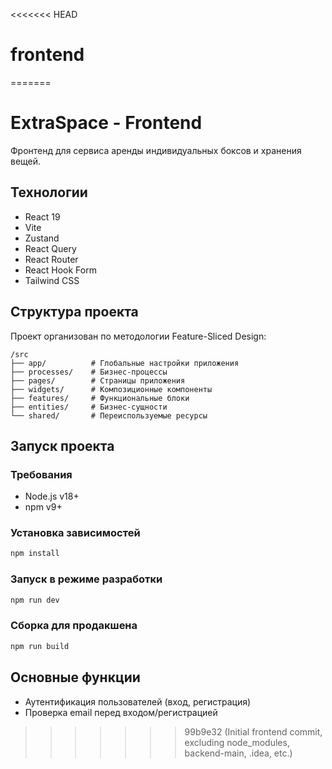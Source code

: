 <<<<<<< HEAD
# frontend
=======
# ExtraSpace - Frontend

Фронтенд для сервиса аренды индивидуальных боксов и хранения вещей.

## Технологии

- React 19
- Vite
- Zustand
- React Query
- React Router
- React Hook Form
- Tailwind CSS

## Структура проекта

Проект организован по методологии Feature-Sliced Design:

```
/src
├── app/          # Глобальные настройки приложения
├── processes/    # Бизнес-процессы
├── pages/        # Страницы приложения
├── widgets/      # Композиционные компоненты
├── features/     # Функциональные блоки
├── entities/     # Бизнес-сущности
└── shared/       # Переиспользуемые ресурсы
```

## Запуск проекта

### Требования

- Node.js v18+
- npm v9+

### Установка зависимостей

```bash
npm install
```

### Запуск в режиме разработки

```bash
npm run dev
```

### Сборка для продакшена

```bash
npm run build
```

## Основные функции

- Аутентификация пользователей (вход, регистрация)
- Проверка email перед входом/регистрацией


>>>>>>> 99b9e32 (Initial frontend commit, excluding node_modules, backend-main, .idea, etc.)
